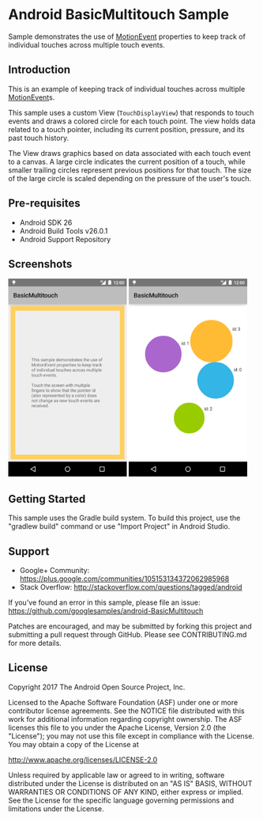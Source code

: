 
Android BasicMultitouch Sample
===================================

Sample demonstrates the use of [MotionEvent][1] properties to keep track of
individual touches across multiple touch events.

[1]: http://developer.android.com/reference/android/view/MotionEvent.html

Introduction
------------

This is an example of keeping track of individual touches across multiple
[MotionEvent][1]s.

This sample uses a custom View (`TouchDisplayView`) that responds to
touch events and draws a colored circle for each touch point. The view holds
data related to a touch pointer, including its current position, pressure,
and its past touch history.

The View draws graphics based on data associated with each touch event to a
canvas. A large circle indicates the current position of a touch, while smaller
trailing circles represent previous positions for that touch.
The size of the large circle is scaled depending on the pressure of the user's
touch.

[1]: http://developer.android.com/reference/android/view/MotionEvent.html

Pre-requisites
--------------

- Android SDK 26
- Android Build Tools v26.0.1
- Android Support Repository

Screenshots
-------------

<img src="screenshots/intro.png" height="400" alt="Screenshot"/> <img src="screenshots/touches.png" height="400" alt="Screenshot"/> 

Getting Started
---------------

This sample uses the Gradle build system. To build this project, use the
"gradlew build" command or use "Import Project" in Android Studio.

Support
-------

- Google+ Community: https://plus.google.com/communities/105153134372062985968
- Stack Overflow: http://stackoverflow.com/questions/tagged/android

If you've found an error in this sample, please file an issue:
https://github.com/googlesamples/android-BasicMultitouch

Patches are encouraged, and may be submitted by forking this project and
submitting a pull request through GitHub. Please see CONTRIBUTING.md for more details.

License
-------

Copyright 2017 The Android Open Source Project, Inc.

Licensed to the Apache Software Foundation (ASF) under one or more contributor
license agreements.  See the NOTICE file distributed with this work for
additional information regarding copyright ownership.  The ASF licenses this
file to you under the Apache License, Version 2.0 (the "License"); you may not
use this file except in compliance with the License.  You may obtain a copy of
the License at

http://www.apache.org/licenses/LICENSE-2.0

Unless required by applicable law or agreed to in writing, software
distributed under the License is distributed on an "AS IS" BASIS, WITHOUT
WARRANTIES OR CONDITIONS OF ANY KIND, either express or implied.  See the
License for the specific language governing permissions and limitations under
the License.

